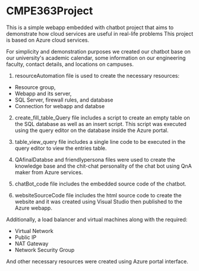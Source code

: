 # CMPE363Project
This is a simple webapp embedded with chatbot project that aims to demonstrate how cloud services are useful in real-life problems
This project is based on Azure cloud services. 

For simplicity and demonstration purposes we created our chatbot base on our university's academic calendar, some information on our engineering faculty, contact details, and locations on campuses.

1) resourceAutomation file is used to create the necessary resources:
- Resource group, 
- Webapp and its server,
- SQL Server, firewall rules, and database 
- Connection for webapp and databse

2) create_fill_table_Query file includes a script to create an empty table on the SQL database as well as an insert script. This script was executed using the query editor on the database inside the Azure portal.

3) table_view_query file includes a single line code to be executed in the query editor to view the entries table.

4) QAfinalDatabse and friendlypersona files were used to create the knowledge base and the chit-chat personality of the chat bot using QnA maker from Azure services.

5) chatBot_code file includes the embedded source code of the chatbot.

6) websiteSourceCode file includes the html source code to create the website and it was created using Visual Studio then published to the Azure webapp.

Additionally, a load balancer and virtual machines along with the required: 
- Virtual Network 
- Public IP
- NAT Gateway 
- Network Security Group 


And other necessary resources were created using Azure portal interface.
